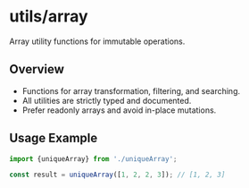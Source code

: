 # utils/array

Array utility functions for immutable operations.

## Overview

- Functions for array transformation, filtering, and searching.
- All utilities are strictly typed and documented.
- Prefer readonly arrays and avoid in-place mutations.

## Usage Example

```ts
import {uniqueArray} from './uniqueArray';

const result = uniqueArray([1, 2, 2, 3]); // [1, 2, 3]
```
